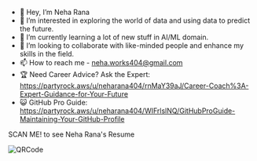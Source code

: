 - 👋 Hey, I’m Neha Rana
- 👀 I’m interested in exploring the world of data and using data to predict the future.
- 🌱 I’m currently learning a lot of new stuff in AI/ML domain.
- 💞️ I’m looking to collaborate with like-minded people and enhance my skills in the field.
- 📫 How to reach me - neha.works404@gmail.com
- 🏆 Need Career Advice? Ask the Expert: https://partyrock.aws/u/neharana404/rnMaY39aJ/Career-Coach%3A-Expert-Guidance-for-Your-Future
- 😺 GitHub Pro Guide: https://partyrock.aws/u/neharana404/WIFrlslNQ/GitHubProGuide-Maintaining-Your-GitHub-Profile
<!---
neharana404/neharana404 is a ✨ special ✨ repository because its `README.md` (this file) appears on your GitHub profile.
You can click the Preview link to take a look at your changes.
--->
SCAN ME! to see Neha Rana's Resume

![QRCode](https://github.com/neharana404/neharana404/assets/145311912/23b61d98-4c7a-456c-98b7-68dba03e01dc)


